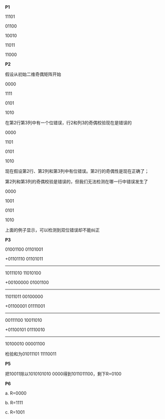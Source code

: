 **P1**

11101

01100

10010

11011

11000

**P2**

假设从初始二维奇偶矩阵开始

0000

1111

0101

1010

在第2行第3列中有一个位错误，行2和列3的奇偶校验现在是错误的

0000

1101

0101

1010

现在假设第2行、第2列和第3列中有位错误。第2行的奇偶性是现在正确了；

第2列和第3列的奇偶校验是错误的，但我们无法检测在哪一行中错误发生了

0000

1001

0101

1010

上面的例子显示，可以检测到双位错误却不能纠正

**P3**

  01001100  01101001

+01101110  01101011

------

  10111010  11010100

+00100000  01001100

------------------------------
  11011011  00100000

+01100001  01111001

-----------------------------
  00111100  10011010

+01100101  01110010

------------------------------
  10100010  00001100

检验和为01011101  11110011

**P5**

把10011除以1010101010   0000得到1011011100，剩下R=0100

**P6**

a. R=0000

b. R=1111

c. R=1001

